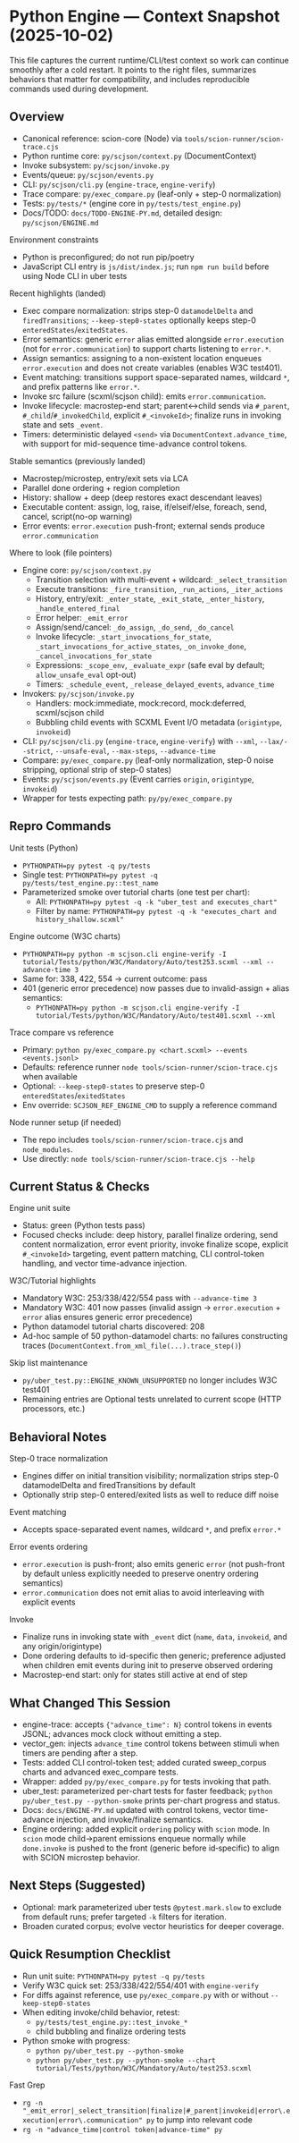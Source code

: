 # Python Engine — Context Snapshot (2025-10-02)

This file captures the current runtime/CLI/test context so work can continue smoothly after a cold restart. It points to the right files, summarizes behaviors that matter for compatibility, and includes reproducible commands used during development.

## Overview
- Canonical reference: scion-core (Node) via `tools/scion-runner/scion-trace.cjs`
- Python runtime core: `py/scjson/context.py` (DocumentContext)
- Invoke subsystem: `py/scjson/invoke.py`
- Events/queue: `py/scjson/events.py`
- CLI: `py/scjson/cli.py` (`engine-trace`, `engine-verify`)
- Trace compare: `py/exec_compare.py` (leaf-only + step-0 normalization)
- Tests: `py/tests/*` (engine core in `py/tests/test_engine.py`)
- Docs/TODO: `docs/TODO-ENGINE-PY.md`, detailed design: `py/scjson/ENGINE.md`

Environment constraints
- Python is preconfigured; do not run pip/poetry
- JavaScript CLI entry is `js/dist/index.js`; run `npm run build` before using Node CLI in uber tests

Recent highlights (landed)
- Exec compare normalization: strips step-0 `datamodelDelta` and `firedTransitions`; `--keep-step0-states` optionally keeps step-0 `enteredStates`/`exitedStates`.
- Error semantics: generic `error` alias emitted alongside `error.execution` (not for `error.communication`) to support charts listening to `error.*`.
- Assign semantics: assigning to a non-existent location enqueues `error.execution` and does not create variables (enables W3C test401).
- Event matching: transitions support space-separated names, wildcard `*`, and prefix patterns like `error.*`.
- Invoke src failure (scxml/scjson child): emits `error.communication`.
- Invoke lifecycle: macrostep-end start; parent↔child sends via `#_parent`, `#_child`/`#_invokedChild`, explicit `#_<invokeId>`; finalize runs in invoking state and sets `_event`.
- Timers: deterministic delayed `<send>` via `DocumentContext.advance_time`, with support for mid-sequence time-advance control tokens.

Stable semantics (previously landed)
- Macrostep/microstep, entry/exit sets via LCA
- Parallel done ordering + region completion
- History: shallow + deep (deep restores exact descendant leaves)
- Executable content: assign, log, raise, if/elseif/else, foreach, send, cancel, script(no-op warning)
- Error events: `error.execution` push-front; external sends produce `error.communication`

Where to look (file pointers)
- Engine core: `py/scjson/context.py`
  - Transition selection with multi-event + wildcard: `_select_transition`
  - Execute transitions: `_fire_transition`, `_run_actions`, `_iter_actions`
  - History, entry/exit: `_enter_state`, `_exit_state`, `_enter_history`, `_handle_entered_final`
  - Error helper: `_emit_error`
  - Assign/send/cancel: `_do_assign`, `_do_send`, `_do_cancel`
  - Invoke lifecycle: `_start_invocations_for_state`, `_start_invocations_for_active_states`, `_on_invoke_done`, `_cancel_invocations_for_state`
  - Expressions: `_scope_env`, `_evaluate_expr` (safe eval by default; `allow_unsafe_eval` opt-out)
  - Timers: `_schedule_event`, `_release_delayed_events`, `advance_time`
- Invokers: `py/scjson/invoke.py`
  - Handlers: mock:immediate, mock:record, mock:deferred, scxml/scjson child
  - Bubbling child events with SCXML Event I/O metadata (`origintype`, `invokeid`)
- CLI: `py/scjson/cli.py` (`engine-trace`, `engine-verify`) with `--xml`, `--lax/--strict`, `--unsafe-eval`, `--max-steps`, `--advance-time`
- Compare: `py/exec_compare.py` (leaf-only normalization, step-0 noise stripping, optional strip of step-0 states)
- Events: `py/scjson/events.py` (Event carries `origin`, `origintype`, `invokeid`)
 - Wrapper for tests expecting path: `py/py/exec_compare.py`

## Repro Commands
Unit tests (Python)
- `PYTHONPATH=py pytest -q py/tests`
- Single test: `PYTHONPATH=py pytest -q py/tests/test_engine.py::test_name`
 - Parameterized smoke over tutorial charts (one test per chart):
   - All: `PYTHONPATH=py pytest -q -k "uber_test and executes_chart"`
   - Filter by name: `PYTHONPATH=py pytest -q -k "executes_chart and history_shallow.scxml"`

Engine outcome (W3C charts)
- `PYTHONPATH=py python -m scjson.cli engine-verify -I tutorial/Tests/python/W3C/Mandatory/Auto/test253.scxml --xml --advance-time 3`
- Same for: 338, 422, 554 → current outcome: pass
- 401 (generic error precedence) now passes due to invalid-assign + alias semantics:
  - `PYTHONPATH=py python -m scjson.cli engine-verify -I tutorial/Tests/python/W3C/Mandatory/Auto/test401.scxml --xml`

Trace compare vs reference
- Primary: `python py/exec_compare.py <chart.scxml> --events <events.jsonl>`
- Defaults: reference runner `node tools/scion-runner/scion-trace.cjs` when available
- Optional: `--keep-step0-states` to preserve step-0 `enteredStates`/`exitedStates`
- Env override: `SCJSON_REF_ENGINE_CMD` to supply a reference command

Node runner setup (if needed)
- The repo includes `tools/scion-runner/scion-trace.cjs` and `node_modules`.
- Use directly: `node tools/scion-runner/scion-trace.cjs --help`

## Current Status & Checks
Engine unit suite
- Status: green (Python tests pass)
- Focused checks include: deep history, parallel finalize ordering, send content normalization, error event priority, invoke finalize scope, explicit `#_<invokeId>` targeting, event pattern matching, CLI control-token handling, and vector time-advance injection.

W3C/Tutorial highlights
- Mandatory W3C: 253/338/422/554 pass with `--advance-time 3`
- Mandatory W3C: 401 now passes (invalid assign → `error.execution` + `error` alias ensures generic error precedence)
- Python datamodel tutorial charts discovered: 208
- Ad-hoc sample of 50 python-datamodel charts: no failures constructing traces (`DocumentContext.from_xml_file(...).trace_step()`)

Skip list maintenance
- `py/uber_test.py::ENGINE_KNOWN_UNSUPPORTED` no longer includes W3C test401
- Remaining entries are Optional tests unrelated to current scope (HTTP processors, etc.)

## Behavioral Notes
Step-0 trace normalization
- Engines differ on initial transition visibility; normalization strips step-0 datamodelDelta and firedTransitions by default
- Optionally strip step-0 entered/exited lists as well to reduce diff noise

Event matching
- Accepts space-separated event names, wildcard `*`, and prefix `error.*`

Error events ordering
- `error.execution` is push-front; also emits generic `error` (not push-front by default unless explicitly needed to preserve onentry ordering semantics)
- `error.communication` does not emit alias to avoid interleaving with explicit events

Invoke
- Finalize runs in invoking state with `_event` dict (`name`, `data`, `invokeid`, and any origin/origintype)
- Done ordering defaults to id-specific then generic; preference adjusted when children emit events during init to preserve observed ordering
- Macrostep-end start: only for states still active at end of step

## What Changed This Session
- engine-trace: accepts `{"advance_time": N}` control tokens in events JSONL; advances mock clock without emitting a step.
- vector_gen: injects `advance_time` control tokens between stimuli when timers are pending after a step.
- Tests: added CLI control-token test; added curated sweep_corpus charts and advanced exec_compare tests.
- Wrapper: added `py/py/exec_compare.py` for tests invoking that path.
- uber_test: parameterized per-chart tests for faster feedback; `python py/uber_test.py --python-smoke` prints per-chart progress and status.
- Docs: `docs/ENGINE-PY.md` updated with control tokens, vector time-advance injection, and invoke/finalize semantics.
 - Engine ordering: added explicit `ordering` policy with `scion` mode. In `scion` mode child→parent emissions enqueue normally while `done.invoke` is pushed to the front (generic before id‑specific) to align with SCION microstep behavior.

## Next Steps (Suggested)
- Optional: mark parameterized uber tests `@pytest.mark.slow` to exclude from default runs; prefer targeted `-k` filters for iteration.
- Broaden curated corpus; evolve vector heuristics for deeper coverage.

## Quick Resumption Checklist
- Run unit suite: `PYTHONPATH=py pytest -q py/tests`
- Verify W3C quick set: 253/338/422/554/401 with `engine-verify`
- For diffs against reference, use `py/exec_compare.py` with or without `--keep-step0-states`
- When editing invoke/child behavior, retest:
  - `py/tests/test_engine.py::test_invoke_*`
  - child bubbling and finalize ordering tests
 - Python smoke with progress:
   - `python py/uber_test.py --python-smoke`
   - `python py/uber_test.py --python-smoke --chart tutorial/Tests/python/W3C/Mandatory/Auto/test253.scxml`

Fast Grep
- `rg -n "_emit_error|_select_transition|finalize|#_parent|invokeid|error\.execution|error\.communication" py` to jump into relevant code
 - `rg -n "advance_time|control token|advance-time" py`
